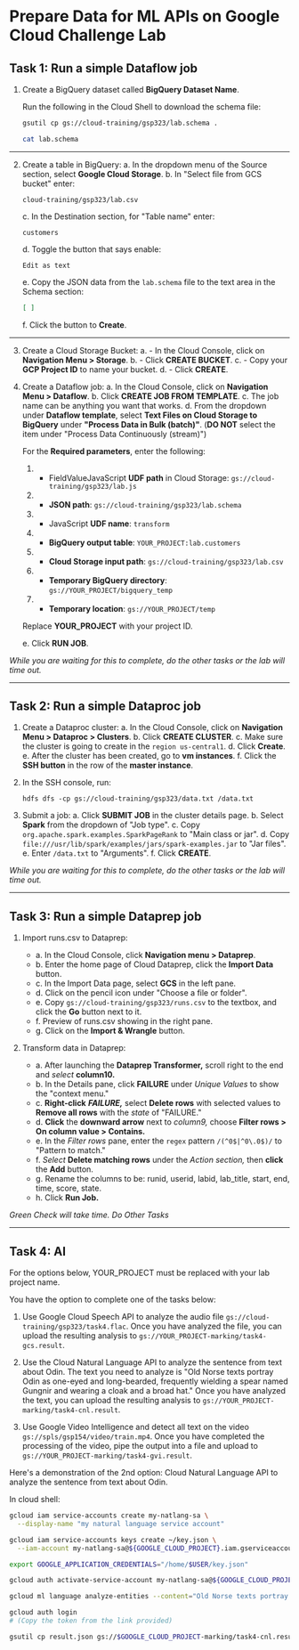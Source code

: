 # Prepare Data for ML APIs on Google Cloud Challenge Lab

## Task 1: Run a simple Dataflow job

1. Create a BigQuery dataset called **BigQuery Dataset Name**.

   Run the following in the Cloud Shell to download the schema file:
   ```bash
   gsutil cp gs://cloud-training/gsp323/lab.schema .

   cat lab.schema
   ```
---
2. Create a table in BigQuery:
   a. In the dropdown menu of the Source section, select **Google Cloud Storage**.
   b. In "Select file from GCS bucket" enter:  
      ```
      cloud-training/gsp323/lab.csv
      ```
   c. In the Destination section, for "Table name" enter:  
      ```
      customers
      ```
   d. Toggle the button that says enable:  
      ```
      Edit as text
      ```
   e. Copy the JSON data from the `lab.schema` file to the text area in the Schema section:
      ```json
      [ ]
      ```
   f. Click the button to **Create**.
----
3. Create a Cloud Storage Bucket:
   a. - In the Cloud Console, click on **Navigation Menu > Storage**.
   b. - Click **CREATE BUCKET**.
   c. - Copy your **GCP Project ID** to name your bucket.
   d. - Click **CREATE**.

4. Create a Dataflow job:
   a. In the Cloud Console, click on **Navigation Menu > Dataflow**.
   b. Click **CREATE JOB FROM TEMPLATE**.
   c. The job name can be anything you want that works.
   d. From the dropdown under **Dataflow template**, select **Text Files on Cloud Storage to BigQuery** under **"Process Data in Bulk (batch)"**. (**DO NOT** select the item under "Process Data Continuously (stream)")

   For the **Required parameters**, enter the following:
   1. - FieldValueJavaScript **UDF path** in Cloud Storage: `gs://cloud-training/gsp323/lab.js`
   2. - **JSON path**: `gs://cloud-training/gsp323/lab.schema`
   3. - JavaScript **UDF name**: `transform`
   4. - **BigQuery output table**: `YOUR_PROJECT:lab.customers`
   5. - **Cloud Storage input path**: `gs://cloud-training/gsp323/lab.csv`
   6. - **Temporary BigQuery directory**: `gs://YOUR_PROJECT/bigquery_temp`
   7. - **Temporary location**: `gs://YOUR_PROJECT/temp`

   Replace **YOUR_PROJECT** with your project ID.

   e. Click **RUN JOB**.

*While you are waiting for this to complete, do the other tasks or the lab will time out.*

-----------

## Task 2: Run a simple Dataproc job

1. Create a Dataproc cluster:
   a. In the Cloud Console, click on **Navigation Menu > Dataproc > Clusters**.
   b. Click **CREATE CLUSTER**.
   c. Make sure the cluster is going to create in the `region us-central1`.
   d. Click **Create**.
   e. After the cluster has been created, go to **vm instances**.
   f. Click the **SSH button** in the row of the **master instance**.

2. In the SSH console, run:
   ```
   hdfs dfs -cp gs://cloud-training/gsp323/data.txt /data.txt
   ```

3. Submit a job:
   a. Click **SUBMIT JOB** in the cluster details page.
   b. Select **Spark** from the dropdown of "Job type".
   c. Copy `org.apache.spark.examples.SparkPageRank` to "Main class or jar".
   d. Copy `file:///usr/lib/spark/examples/jars/spark-examples.jar` to "Jar files".
   e. Enter `/data.txt` to "Arguments".
   f. Click **CREATE**.

*While you are waiting for this to complete, do the other tasks or the lab will time out.*

-----------

## Task 3: Run a simple Dataprep job

1. Import runs.csv to Dataprep:
   - a. In the Cloud Console, click **Navigation menu > Dataprep**.
   - b. Enter the home page of Cloud Dataprep, click the **Import Data** button.
   - c. In the Import Data page, select **GCS** in the left pane.
   - d. Click on the pencil icon under "Choose a file or folder".
   - e. Copy `gs://cloud-training/gsp323/runs.csv` to the textbox, and click the **Go** button next to it.
   - f. Preview of runs.csv showing in the right pane.
   - g. Click on the **Import & Wrangle** button.

2. Transform data in Dataprep:
   - a. After launching the **Dataprep Transformer,** scroll right to the end and *select* **column10.**
   - b. In the Details pane, click **FAILURE** under *Unique Values* to show the "context menu."
   - c. **Right-click** ***FAILURE,*** select **Delete rows** with selected values to **Remove all rows** with the *state* of "FAILURE."
   - d. **Click** the **downward arrow** next to *column9,* choose **Filter rows > On column value > Contains.**
   - e. In the *Filter rows* pane, enter the ``` regex ``` pattern `/(^0$|^0\.0$)/` to "Pattern to match."
   - f. *Select* **Delete matching rows** under the *Action section,* then **click** the **Add** button.
   - g. Rename the columns to be: runid, userid, labid, lab_title, start, end, time, score, state.
   - h. Click **Run Job.**

*Green Check will take time. Do Other Tasks*

-----------

## Task 4: AI

For the options below, YOUR_PROJECT must be replaced with your lab project name.

You have the option to complete one of the tasks below:

1. Use Google Cloud Speech API to analyze the audio file `gs://cloud-training/gsp323/task4.flac`. Once you have analyzed the file, you can upload the resulting analysis to `gs://YOUR_PROJECT-marking/task4-gcs.result`.

2. Use the Cloud Natural Language API to analyze the sentence from text about Odin. The text you need to analyze is "Old Norse texts portray Odin as one-eyed and long-bearded, frequently wielding a spear named Gungnir and wearing a cloak and a broad hat." Once you have analyzed the text, you can upload the resulting analysis to `gs://YOUR_PROJECT-marking/task4-cnl.result`.

3. Use Google Video Intelligence and detect all text on the video `gs://spls/gsp154/video/train.mp4`. Once you have completed the processing of the video, pipe the output into a file and upload to `gs://YOUR_PROJECT-marking/task4-gvi.result`.

Here's a demonstration of the 2nd option: Cloud Natural Language API to analyze the sentence from text about Odin.

In cloud shell:

```bash
gcloud iam service-accounts create my-natlang-sa \
  --display-name "my natural language service account"

gcloud iam service-accounts keys create ~/key.json \
  --iam-account my-natlang-sa@${GOOGLE_CLOUD_PROJECT}.iam.gserviceaccount.com

export GOOGLE_APPLICATION_CREDENTIALS="/home/$USER/key.json"

gcloud auth activate-service-account my-natlang-sa@${GOOGLE_CLOUD_PROJECT}.iam.gserviceaccount.com --key-file=$GOOGLE_APPLICATION_CREDENTIALS

gcloud ml language analyze-entities --content="Old Norse texts portray Odin as one-eyed and long-bearded, frequently wielding a spear named Gungnir and wearing a cloak and a broad hat." > result.json

gcloud auth login
# (Copy the token from the link provided)

gsutil cp result.json gs://$GOOGLE_CLOUD_PROJECT-marking/task4-cnl.result
```



